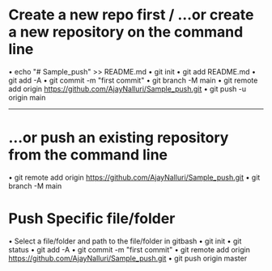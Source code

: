 # Create a new repo first / …or create a new repository on the command line
•	echo "# Sample_push" >> README.md
•	git init
•	git add README.md
•	git add -A
•	git commit -m "first commit"
•	git branch -M main
•	git remote add origin https://github.com/AjayNalluri/Sample_push.git
•	git push -u origin main


_____________________________________________________________________________
 # …or push an existing repository from the command line
•	git remote add origin https://github.com/AjayNalluri/Sample_push.git
•	git branch -M main


# Push Specific file/folder
•	Select a file/folder and path to the file/folder in gitbash
•	git init
•	git status
•	git add -A
•	git commit -m "first commit"
•	git remote add origin https://github.com/AjayNalluri/Sample_push.git
•	git push origin master

